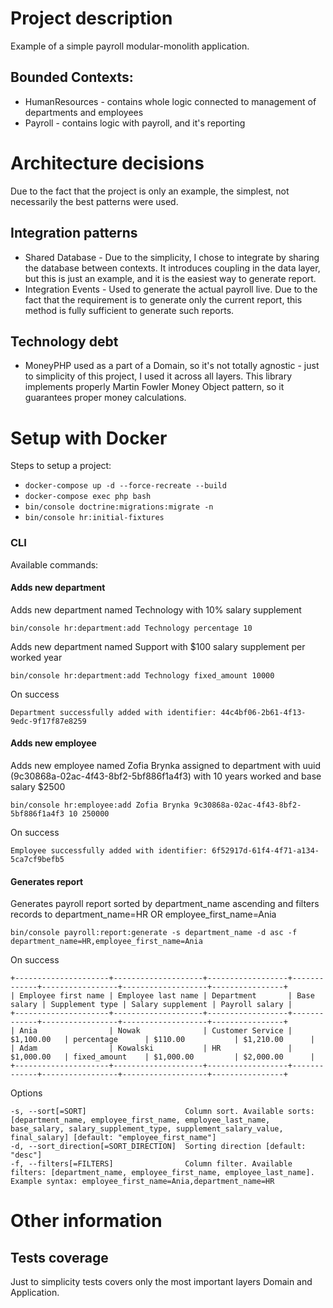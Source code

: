 # Project description

Example of a simple payroll modular-monolith application.

## Bounded Contexts:

- HumanResources - contains whole logic connected to management of departments and employees
- Payroll - contains logic with payroll, and it's reporting

# Architecture decisions

Due to the fact that the project is only an example, the simplest, not necessarily the best patterns were used.

## Integration patterns

- Shared Database - Due to the simplicity, I chose to integrate by sharing the database between contexts. It introduces coupling in the data layer, but this is just an example, and it is the easiest way to generate report.
- Integration Events - Used to generate the actual payroll live. Due to the fact that the requirement is to generate only the current report, this method is fully sufficient to generate such reports.

## Technology debt

- MoneyPHP used as a part of a Domain, so it's not totally agnostic - just to simplicity of this project, I used it across all layers. This library implements properly Martin Fowler Money Object pattern, so it guarantees proper money calculations.

# Setup with Docker
Steps to setup a project:

- `docker-compose up -d --force-recreate --build`
- `docker-compose exec php bash`
- `bin/console doctrine:migrations:migrate -n`
- `bin/console hr:initial-fixtures`

### CLI

Available commands:

#### Adds new department
    
Adds new department named Technology with 10% salary supplement
    
    bin/console hr:department:add Technology percentage 10

Adds new department named Support with $100 salary supplement per worked year

    bin/console hr:department:add Technology fixed_amount 10000

On success

    Department successfully added with identifier: 44c4bf06-2b61-4f13-9edc-9f17f87e8259

#### Adds new employee

Adds new employee named Zofia Brynka assigned to department with uuid (9c30868a-02ac-4f43-8bf2-5bf886f1a4f3) with 10 years worked and base salary $2500

    bin/console hr:employee:add Zofia Brynka 9c30868a-02ac-4f43-8bf2-5bf886f1a4f3 10 250000

On success

    Employee successfully added with identifier: 6f52917d-61f4-4f71-a134-5ca7cf9befb5

#### Generates report 

Generates payroll report sorted by department_name ascending and filters records to department_name=HR OR employee_first_name=Ania

    bin/console payroll:report:generate -s department_name -d asc -f department_name=HR,employee_first_name=Ania

On success

    +---------------------+--------------------+------------------+-------------+-----------------+-------------------+----------------+
    | Employee first name | Employee last name | Department       | Base salary | Supplement type | Salary supplement | Payroll salary |
    +---------------------+--------------------+------------------+-------------+-----------------+-------------------+----------------+
    | Ania                | Nowak              | Customer Service | $1,100.00   | percentage      | $110.00           | $1,210.00      |
    | Adam                | Kowalski           | HR               | $1,000.00   | fixed_amount    | $1,000.00         | $2,000.00      |
    +---------------------+--------------------+------------------+-------------+-----------------+-------------------+----------------+

Options

    -s, --sort[=SORT]                      Column sort. Available sorts: [department_name, employee_first_name, employee_last_name, base_salary, salary_supplement_type, supplement_salary_value, final_salary] [default: "employee_first_name"]
    -d, --sort_direction[=SORT_DIRECTION]  Sorting direction [default: "desc"]
    -f, --filters[=FILTERS]                Column filter. Available filters: [department_name, employee_first_name, employee_last_name]. Example syntax: employee_first_name=Ania,department_name=HR

# Other information

## Tests coverage

Just to simplicity tests covers only the most important layers Domain and Application.
